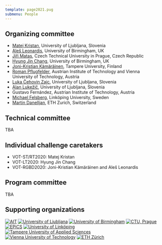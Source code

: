```yaml
---
template: page2021.pug
submenu: People
---
```


##  Organizing committee

-   [Matej Kristan](http://www.vicos.si/People/Matejk), University of
    Ljubljana, Slovenia
-   [Ale&#353; Leonardis](http://www.vicos.si/People/Ales_Leonardis),
    University of Birmingham, UK
-   [Ji&#345;i Matas](http://cmp.felk.cvut.cz/~matas/), Czech Technical
    University in Prague, Czech Republic
-   [Hyung Jin Chang](https://www.cs.bham.ac.uk/~changhj), University of Birmingham, UK
-   [Joni-Kristian Kämäräinen](http://vision.cs.tut.fi/personal/JoniKamarainen/),
    Tampere University, Finland
-   [Roman Pflugfelder](https://cvl.tuwien.ac.at/staff/roman-pflugfelder/),
    Austrian Institute of Technology and Vienna University of Technology, Austria
-   [Luka &#268;ehovin Zajc](http://www.vicos.si/People/Luka_Cehovin), University of Ljubljana, Slovenia
-   [Alan Luke&#382;i&#269;](http://www.vicos.si/User:Alanl), University of Ljubljana, Slovenia
-   Gustavo Fern&#225;ndez, Austrian Institute of Technology, Austria
-   [Michael Felsberg](http://users.isy.liu.se/cvl/mfe/), Link&ouml;ping
    University, Sweden 
-   [Martin Danelljan](https://martin-danelljan.github.io/), ETH Zurich, Switzerland

## Technical committee

TBA

## Individual challenge caretakers

-   VOT-ST/RT2020: Matej Kristan
-   VOT-LT2020: Hyung Jin Chang
-   VOT-RGBD2020: Joni-Kristian Kämäräinen and Aleš Leonardis

## Program committee

TBA

## Supporting organizations

<div class="supporters">
<a href="http://www.ait.ac.at/?L=1"><img src="/img/org/logo_ait.png" alt="AIT" ></a>
<a href="http://www.fri.uni-lj.si/en"><img src="/img/org/logo_ljubljana.png" alt="University of Ljubljana"></a>
<a href="http://www.birmingham.ac.uk"><img src="/img/org/logo_birmingham.png" alt="University of Birmingham"></a>
<a href="http://intranet.cvut.cz/en"><img src="/img/org/logo_cvut.png" alt="CTU, Prague"></a>
<a href="http://www.epics-project.eu/"><img src="/img/org/logo_epics.png" alt="EPiCS"></a>
<a href="http://www.liu.se/?l=en&sc=true"><img src="/img/org/logo_liu.png" alt="University of Link&ouml;ping"></a>
<a href="https://www.tuni.fi/en"><img src="/img/org/logo_tut.png" alt="Tampere University of Applied Sciences"></a>
<a href="https://www.tuwien.at/en/"><img src="/img/org/logo_tuw.gif" alt="Vienna University of Technology"></a>
<a href="https://vision.ee.ethz.ch/"><img src="/img/org/logo_ethz.png" alt="ETH Z&uuml;rich"></a>
</div>


